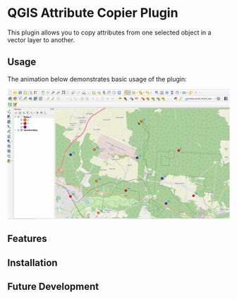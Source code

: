 # QGIS Attribute Copier Plugin
This plugin allows you to copy attributes from one selected object in a vector layer to another.

## Usage
The animation below demonstrates basic usage of the plugin:

![Plugin Usage Demonstration](https://raw.githubusercontent.com/NB34911/Attribute-Copier-plugin-for-QGIS/main/images/Usage_of_Plugin.gif)

## Features


## Installation


## Future Development